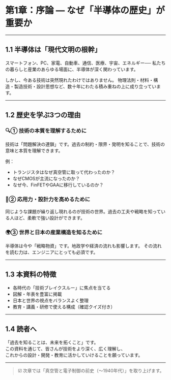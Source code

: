 # 第1章：序論 — なぜ「半導体の歴史」が重要か

---

## 1.1 半導体は「現代文明の根幹」

スマートフォン、PC、家電、自動車、通信、医療、宇宙、エネルギー──
私たちの暮らしと産業のあらゆる場面に、半導体が深く関わっています。

しかし、今ある技術は突然現れたわけではありません。
物理法則・材料・構造・製造技術・設計思想など、数十年にわたる積み重ねの上に成り立っています。

---

## 1.2 歴史を学ぶ3つの理由

### 🔍① 技術の本質を理解するために
技術は「問題解決の連鎖」です。過去の制約・限界・発明を知ることで、技術の意味と本質を理解できます。

例：
- トランジスタはなぜ真空管に取って代わったのか？
- なぜCMOSが主流になったのか？
- なぜ今、FinFETやGAAに移行しているのか？

### 🧠② 応用力・設計力を高めるために
同じような課題が繰り返し現れるのが技術の世界。過去の工夫や戦略を知っている人ほど、柔軟で強い設計ができます。

### 🌍③ 世界と日本の産業構造を知るために
半導体は今や「戦略物資」です。地政学や経済の流れも影響します。
その流れを読む力は、エンジニアにとっても必須です。

---

## 1.3 本資料の特徴

- 各時代の「技術ブレイクスルー」に焦点を当てる
- 図解・年表を豊富に掲載
- 日本と世界の視点をバランスよく整理
- 教育・講義・研修で使える構成（確認クイズ付き）

---

## 1.4 読者へ

「過去を知ることは、未来を拓くこと」です。  
この資料を通じて、皆さんが技術をより深く、広く理解し、  
これからの設計・開発・教育に活かしていけることを願っています。

---

> ☑️ 次章では「真空管と電子制御の前史（〜1940年代）」を取り上げます。
